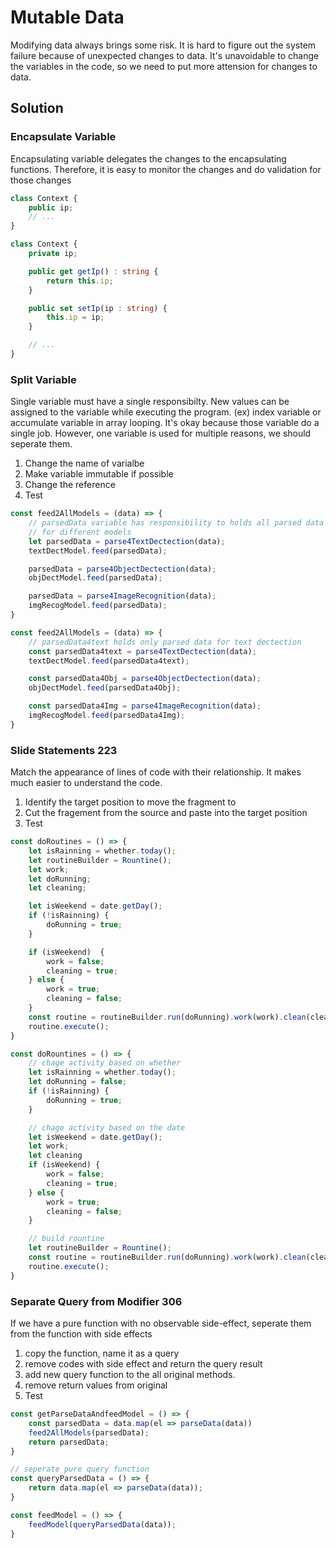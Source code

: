 # Mutable Data
Modifying data always brings some risk. It is hard to figure out the system failure because of unexpected changes to data. It's unavoidable to change the variables in the code, so we need to put more attension for changes to data.

## Solution
### Encapsulate Variable
Encapsulating variable delegates the changes to the encapsulating functions. Therefore, it is easy to monitor the changes and do validation for those changes

```ts
class Context {
    public ip;
    // ...
}

class Context {
    private ip;

    public get getIp() : string {
        return this.ip;
    }

    public set setIp(ip : string) {
        this.ip = ip;
    }

    // ...
}
```

### Split Variable
Single variable must have a single responsibilty. New values can be assigned to the variable while executing the program. (ex) index variable or accumulate variable in array looping. It's okay because those variable do a single job. However, one variable is used for multiple reasons, we should seperate them.

1. Change the name of varialbe
2. Make variable immutable if possible
3. Change the reference
4. Test

```js
const feed2AllModels = (data) => {
    // parsedData variable has responsibility to holds all parsed data
    // for different models
    let parsedData = parse4TextDectection(data);
    textDectModel.feed(parsedData);

    parsedData = parse4ObjectDectection(data);
    objDectModel.feed(parsedData);

    parsedData = parse4ImageRecognition(data);
    imgRecogModel.feed(parsedData);
}

const feed2AllModels = (data) => {
    // parsedData4text holds only parsed data for text dectection
    const parsedData4text = parse4TextDectection(data);
    textDectModel.feed(parsedData4text);

    const parsedData4Obj = parse4ObjectDectection(data);
    objDectModel.feed(parsedData4Obj);

    const parsedData4Img = parse4ImageRecognition(data);
    imgRecogModel.feed(parsedData4Img);
}
```

### Slide Statements 223
Match the appearance of lines of code with their relationship.
It makes much easier to understand the code.

1. Identify the target position to move the fragment to
2. Cut the fragement from the source and paste into the target position
3. Test
```js
const doRoutines = () => {
    let isRainning = whether.today();
    let routineBuilder = Rountine();
    let work;
    let doRunning;
    let cleaning;

    let isWeekend = date.getDay();
    if (!isRainning) {
        doRunning = true;
    }

    if (isWeekend)  {
        work = false;
        cleaning = true;
    } else {
        work = true;
        cleaning = false;
    }
    const routine = routineBuilder.run(doRunning).work(work).clean(cleaning).build();
    routine.execute();
}

const doRountines = () => { 
    // chage activity based on whether
    let isRainning = whether.today();
    let doRunning = false;
    if (!isRainning) {
        doRunning = true;
    }

    // chage activity based on the date
    let isWeekend = date.getDay();
    let work;
    let cleaning
    if (isWeekend) {
        work = false;
        cleaning = true;
    } else {
        work = true;
        cleaning = false;
    }

    // build rountine
    let routineBuilder = Rountine();
    const routine = routineBuilder.run(doRunning).work(work).clean(cleaning).build();
    routine.execute();
}
```

### Separate Query from Modifier 306
If we have a pure function with no observable side-effect, seperate them from the function with side effects

1. copy the function, name it as a query
2. remove codes with side effect and return the query result
3. add new query function to the all original methods.
4. remove return values from original
5. Test

```js
const getParseDataAndfeedModel = () => {
    const parsedData = data.map(el => parseData(data))
    feed2AllModels(parsedData);
    return parsedData;
}

// seperate pure query function
const queryParsedData = () => {
    return data.map(el => parseData(data));
}

const feedModel = () => {
    feedModel(queryParsedData(data));
}
```